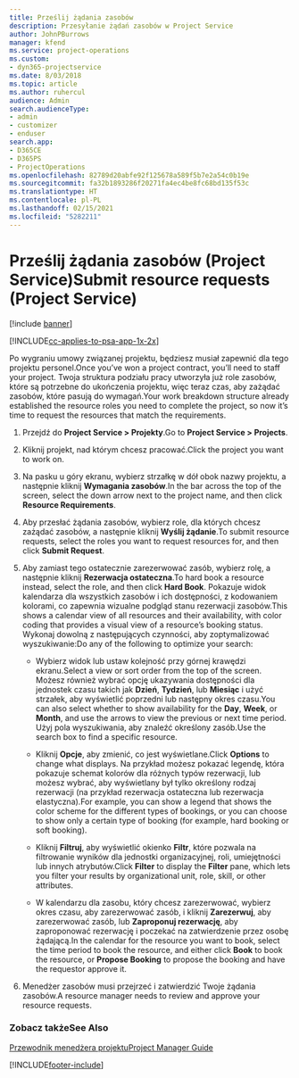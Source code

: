 ```yaml
---
title: Prześlij żądania zasobów
description: Przesyłanie żądań zasobów w Project Service
author: JohnPBurrows
manager: kfend
ms.service: project-operations
ms.custom:
- dyn365-projectservice
ms.date: 8/03/2018
ms.topic: article
ms.author: ruhercul
audience: Admin
search.audienceType:
- admin
- customizer
- enduser
search.app:
- D365CE
- D365PS
- ProjectOperations
ms.openlocfilehash: 82789d20abfe92f125678a589f5b7e2a54c0b19e
ms.sourcegitcommit: fa32b1893286f20271fa4ec4be8fc68bd135f53c
ms.translationtype: HT
ms.contentlocale: pl-PL
ms.lasthandoff: 02/15/2021
ms.locfileid: "5282211"
---
```

# <a name="submit-resource-requests-project-service"></a><span data-ttu-id="57d21-103">Prześlij żądania zasobów (Project Service)</span><span class="sxs-lookup"><span data-stu-id="57d21-103">Submit resource requests (Project Service)</span></span>

[!include [banner](../includes/psa-now-project-operations.md)]

[!INCLUDE[cc-applies-to-psa-app-1x-2x](../includes/cc-applies-to-psa-app-1x-2x.md)]

<span data-ttu-id="57d21-104">Po wygraniu umowy związanej projektu, będziesz musiał zapewnić dla tego projektu personel.</span><span class="sxs-lookup"><span data-stu-id="57d21-104">Once you’ve won a project contract, you’ll need to staff your project.</span></span> <span data-ttu-id="57d21-105">Twoja struktura podziału pracy utworzyła już role zasobów, które są potrzebne do ukończenia projektu, więc teraz czas, aby zażądać zasobów, które pasują do wymagań.</span><span class="sxs-lookup"><span data-stu-id="57d21-105">Your work breakdown structure already established the resource roles you need to complete the project, so now it’s time to request the resources that match the requirements.</span></span>  
  
1.  <span data-ttu-id="57d21-106">Przejdź do **Project Service > Projekty**.</span><span class="sxs-lookup"><span data-stu-id="57d21-106">Go to **Project Service > Projects**.</span></span>  
  
2.  <span data-ttu-id="57d21-107">Kliknij projekt, nad którym chcesz pracować.</span><span class="sxs-lookup"><span data-stu-id="57d21-107">Click the project you want to work on.</span></span>  
  
3.  <span data-ttu-id="57d21-108">Na pasku u góry ekranu, wybierz strzałkę w dół obok nazwy projektu, a następnie kliknij **Wymagania zasobów**.</span><span class="sxs-lookup"><span data-stu-id="57d21-108">In the bar across the top of the screen, select the down arrow next to the project name, and then click **Resource Requirements**.</span></span>  
  
4.  <span data-ttu-id="57d21-109">Aby przesłać żądania zasobów, wybierz role, dla których chcesz zażądać zasobów, a następnie kliknij **Wyślij żądanie**.</span><span class="sxs-lookup"><span data-stu-id="57d21-109">To submit resource requests, select the roles you want to request resources for, and then click **Submit Request**.</span></span>  
  
5.  <span data-ttu-id="57d21-110">Aby zamiast tego ostatecznie zarezerwować zasób, wybierz rolę, a następnie kliknij **Rezerwacja ostateczna**.</span><span class="sxs-lookup"><span data-stu-id="57d21-110">To hard book a resource instead, select the role, and then click **Hard Book**.</span></span> <span data-ttu-id="57d21-111">Pokazuje widok kalendarza dla wszystkich zasobów i ich dostępności, z kodowaniem kolorami, co zapewnia wizualne podgląd stanu rezerwacji zasobów.</span><span class="sxs-lookup"><span data-stu-id="57d21-111">This shows a calendar view of all resources and their availability, with color coding that provides a visual view of a resource’s booking status.</span></span> <span data-ttu-id="57d21-112">Wykonaj dowolną z następujących czynności, aby zoptymalizować wyszukiwanie:</span><span class="sxs-lookup"><span data-stu-id="57d21-112">Do any of the following to optimize your search:</span></span>  
  
    -   <span data-ttu-id="57d21-113">Wybierz widok lub ustaw kolejność przy górnej krawędzi ekranu.</span><span class="sxs-lookup"><span data-stu-id="57d21-113">Select a view or sort order from the top of the screen.</span></span> <span data-ttu-id="57d21-114">Możesz również wybrać opcję ukazywania dostępności dla jednostek czasu takich jak **Dzień**, **Tydzień**, lub **Miesiąc** i użyć strzałek, aby wyświetlić poprzedni lub następny okres czasu.</span><span class="sxs-lookup"><span data-stu-id="57d21-114">You can also select whether to show availability for the **Day**, **Week**, or **Month**, and use the arrows to view the previous or next time period.</span></span> <span data-ttu-id="57d21-115">Użyj pola wyszukiwania, aby znaleźć określony zasób.</span><span class="sxs-lookup"><span data-stu-id="57d21-115">Use the search box to find a specific resource.</span></span>  
  
    -   <span data-ttu-id="57d21-116">Kliknij **Opcje**, aby zmienić, co jest wyświetlane.</span><span class="sxs-lookup"><span data-stu-id="57d21-116">Click **Options** to change what displays.</span></span> <span data-ttu-id="57d21-117">Na przykład możesz pokazać legendę, która pokazuje schemat kolorów dla różnych typów rezerwacji, lub możesz wybrać, aby wyświetlany był tylko określony rodzaj rezerwacji (na przykład rezerwacja ostateczna lub rezerwacja elastyczna).</span><span class="sxs-lookup"><span data-stu-id="57d21-117">For example, you can show a legend that shows the color scheme for the different types of bookings, or you can choose to show only a certain type of booking (for example, hard booking or soft booking).</span></span>  
  
    -   <span data-ttu-id="57d21-118">Kliknij **Filtruj**, aby wyświetlić okienko **Filtr**, które pozwala na filtrowanie wyników dla jednostki organizacyjnej, roli, umiejętności lub innych atrybutów.</span><span class="sxs-lookup"><span data-stu-id="57d21-118">Click **Filter** to display the **Filter** pane, which lets you filter your results by organizational unit, role, skill, or other attributes.</span></span>  
  
    -   <span data-ttu-id="57d21-119">W kalendarzu dla zasobu, który chcesz zarezerwować, wybierz okres czasu, aby zarezerwować zasób, i kliknij **Zarezerwuj**, aby zarezerwować zasób, lub **Zaproponuj rezerwację**, aby zaproponować rezerwację i poczekać na zatwierdzenie przez osobę żądającą.</span><span class="sxs-lookup"><span data-stu-id="57d21-119">In the calendar for the resource you want to book, select the time period to book the resource, and either click **Book** to book the resource, or **Propose Booking** to propose the booking and have the requestor approve it.</span></span>  
  
6.  <span data-ttu-id="57d21-120">Menedżer zasobów musi przejrzeć i zatwierdzić Twoje żądania zasobów.</span><span class="sxs-lookup"><span data-stu-id="57d21-120">A resource manager needs to review and approve your resource requests.</span></span>  
  
### <a name="see-also"></a><span data-ttu-id="57d21-121">Zobacz także</span><span class="sxs-lookup"><span data-stu-id="57d21-121">See Also</span></span>  
 [<span data-ttu-id="57d21-122">Przewodnik menedżera projektu</span><span class="sxs-lookup"><span data-stu-id="57d21-122">Project Manager Guide</span></span>](../psa/project-manager-guide.md)


[!INCLUDE[footer-include](../includes/footer-banner.md)]